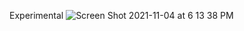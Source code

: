 Experimental
![Screen Shot 2021-11-04 at 6 13 38 PM](https://user-images.githubusercontent.com/83469949/140437524-3e692961-0002-421a-bd91-f7d976342035.png)
